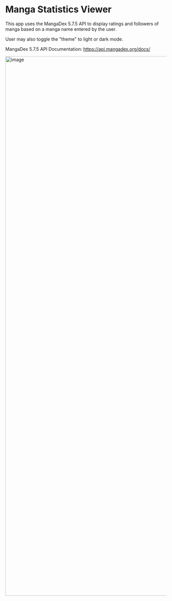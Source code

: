 # Manga Statistics Viewer

This app uses the MangaDex 5.7.5 API to display ratings and followers of manga based on a manga name entered by the user. 

User may also toggle the "theme" to light or dark mode.


MangaDex 5.7.5 API Documentation: https://api.mangadex.org/docs/

<img width="1680" alt="image" src="https://github.com/jclaybon1/Manga-Statistics-Viewer/assets/77932727/10bad02f-0848-44b6-8ff3-c80056bd5f38">
